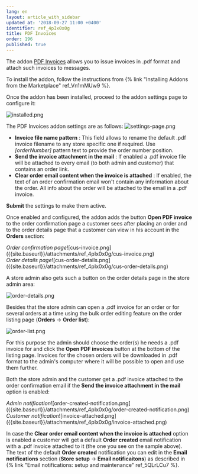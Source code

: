 ```yaml
---
lang: en
layout: article_with_sidebar
updated_at: '2018-09-27 11:00 +0400'
identifier: ref_4pIx0x0g
title: PDF Invoices
order: 196
published: true
---
```

The addon [PDF Invoices](https://market.x-cart.com/addons/PDF-Invoice.html "PDF Invoices") allows you to issue invoices in .pdf format and attach such invoices to messages.

To install the addon, follow the instructions from {% link "Installing Addons from the Marketplace" ref_Vn1mMUw9 %}.

Once the addon has been installed, proceed to the addon settings page to configure it:

![installed.png]({{site.baseurl}}/attachments/ref_4pIx0x0g/installed.png)

The PDF Invoices addon settings are as follows:
![settings-page.png]({{site.baseurl}}/attachments/ref_4pIx0x0g/settings-page.png)

* **Invoice file name pattern** : This field allows to rename the default .pdf invoice filename to any store specific one if required. Use _[orderNumber]_ pattern text to provide the order number position.
* **Send the invoice attachment in the mail** : If enabled a .pdf invoice file will be attached to every email (to both admin and customer) that contains an order link.
* **Clear order email content when the invoice is attached** : If enabled, the text of an order confirmation email won't contain any information about the order. All info about the order will be attached to the email in a .pdf invoice.
  

**Submit** the settings to make them active.

Once enabled and configured, the addon adds the button **Open PDF invoice** to the order confirmation page a customer sees after placing an order and to the order details page that a customer can view in his account in the **Orders** section:

<div class="ui stackable two column grid">
  <div class="column" markdown="span"><i>Order confirmation page</i>![cus-invoice.png]({{site.baseurl}}/attachments/ref_4pIx0x0g/cus-invoice.png)</div>
  <div class="column" markdown="span"><i>Order details page</i>![cus-order-details.png]({{site.baseurl}}/attachments/ref_4pIx0x0g/cus-order-details.png)</div>
</div>

A store admin also gets such a button on the order details page in the store admin area:

![order-details.png]({{site.baseurl}}/attachments/ref_4pIx0x0g/order-details.png)

Besides that the store admin can open a .pdf invoice for an order or for several orders at a time using the bulk order editing feature on the order listing page (**Orders** -> **Order list**):

![order-list.png]({{site.baseurl}}/attachments/ref_4pIx0x0g/order-list.png)

For this purpose the admin should choose the order(s) he needs a .pdf invoice for and click the **Open PDF invoices** button at the bottom of the listing page. Invoices for the chosen orders will be downloaded in .pdf format to the admin's computer where it will be possible to open and use them further.

Both the store admin and the customer get a .pdf invoice attached to the order confirmation email if the **Send the invoice attachment in the mail** option is enabled:

<div class="ui stackable two column grid">
  <div class="column" markdown="span"><i>Admin notification</i>![order-created-notification.png]({{site.baseurl}}/attachments/ref_4pIx0x0g/order-created-notification.png)</div>
  <div class="column" markdown="span"><i>Customer notification</i>![invoice-attached.png]({{site.baseurl}}/attachments/ref_4pIx0x0g/invoice-attached.png)</div>
</div>

In case the **Clear order email content when the invoice is attached** option is enabled a customer will get a default **Order created** email notification with a .pdf invoice attached to it (the one you see on the sample above). The text of the default **Order created** notification you can edit in the **Email notifications** section (**Store setup** -> **Email notificaitons**) as described in {% link "Email notifications: setup and maintenance" ref_5QLrLCu7 %}.
